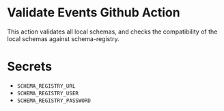 # Validate Events Github Action

This action validates all local schemas, and checks the compatibility of the local schemas against schema-registry.

# Secrets

- `SCHEMA_REGISTRY_URL`
- `SCHEMA_REGISTRY_USER`
- `SCHEMA_REGISTRY_PASSWORD`